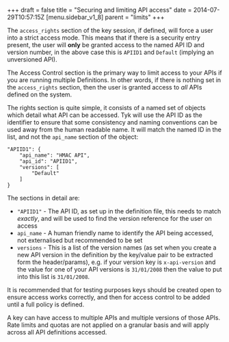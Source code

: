 +++
draft = false
title = "Securing and limiting API access"
date = 2014-07-29T10:57:15Z
[menu.sidebar_v1_8]
    parent = "limits"
+++

The `access_rights` section of the key session, if defined, will force a user into a strict access mode. This means that if there is a security entry present,
the user will **only** be granted access to the named API ID and version number, in the above case this is `APIID1` and `Default` (implying an unversioned API).

The Access Control section is the primary way to limit access to your APIs if you are running multiple Definitions. In other words, if there is nothing set in the
`access_rights` section, then the user is granted access to *all* APIs defined on the system.

The rights section is quite simple, it consists of a named set of objects which detail what API can be accessed. Tyk will use the API ID as the identifier to ensure
that some consistency and naming conventions can be used away from the human readable name. It will match the named ID in the list, and not the `api_name` section
of the object:

    "APIID1": {
        "api_name": "HMAC API",
        "api_id": "APIID1",
        "versions": [
            "Default"
        ]
    }

The sections in detail are:

- `"APIID1"` - The API ID, as set up in the definition file, this needs to match *exactly*, and will be used to find the version reference for the user on access
- `api_name` - A human friendly name to identify the API being accessed, not externalised but recommended to be set
- `versions` - This is a list of the version names (as set when you create a new API version in the definition by the key/value pair to be extracted form the header/params), e.g. if your version key is `x-api-version` and the value for one of your API versions is `31/01/2008` then the value to put into this list is `31/01/2008`.

It is recommended that for testing purposes keys should be created open to ensure access works correctly, and then for access control to be added until a full policy is defined.

A key can have access to multiple APIs and multiple versions of those APIs. Rate limits and quotas are not applied on a granular basis and will apply across all API definitions accessed.
